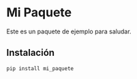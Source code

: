 # Mi Paquete

Este es un paquete de ejemplo para saludar.

## Instalación

```bash
pip install mi_paquete
